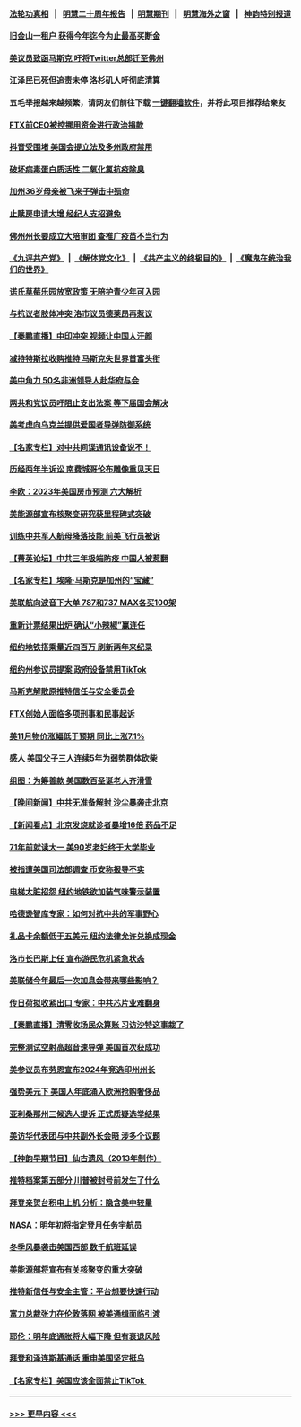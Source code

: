 #### [法轮功真相](https://github.com/gfw-breaker/truth/blob/master/README.md?t=0) &nbsp;&nbsp;|&nbsp;&nbsp; [明慧二十周年报告](https://github.com/gfw-breaker/mh-reports/blob/master/README.md?t=0) &nbsp;&nbsp;|&nbsp;&nbsp;[明慧期刊](https://github.com/gfw-breaker/mh-qikan) &nbsp;&nbsp;|&nbsp;&nbsp; [明慧海外之窗](https://github.com/gfw-breaker/mh-news/blob/master/README.md?t=0) &nbsp;&nbsp;|&nbsp;&nbsp; [神韵特别报道](https://github.com/gfw-breaker/mh-news/blob/master/shenyun.md?t=0)
#### [旧金山一租户 获得今年迄今为止最高买断金](../pages/nsc412/n13884368.md?t=12141350) 
#### [美议员致函马斯克 吁将Twitter总部迁至佛州](../pages/nsc412/n13884292.md?t=12141350) 
#### [江泽民已死但追责未停 洛杉矶人吁彻底清算](../pages/nsc412/n13884299.md?t=12141350) 
#### 五毛举报越来越频繁，请网友们前往下载 [一键翻墙软件](https://github.com/gfw-breaker/ssr-accounts)，并将此项目推荐给亲友
#### [FTX前CEO被控挪用资金进行政治捐款](../pages/nsc412/n13884204.md?t=12141350) 
#### [抖音受围堵 美国会提立法及多州政府禁用](../pages/nsc412/n13884105.md?t=12141350) 
#### [破坏病毒蛋白质活性 二氧化氯抗疫除臭](../pages/nsc412/n13884297.md?t=12141350) 
#### [加州36岁母亲被飞来子弹击中殒命](../pages/nsc412/n13884293.md?t=12141350) 
#### [止赎房申请大增 经纪人支招避免](../pages/nsc412/n13884279.md?t=12141350) 
#### [佛州州长要成立大陪审团 查推广疫苗不当行为](../pages/nsc412/n13884190.md?t=12141350) 
#### [《九评共产党》](https://github.com/begood0513/9ping.md/blob/master/README.md) &nbsp;|&nbsp; [《解体党文化》](../../../../jtdwh.md/blob/master/README.md)  &nbsp;|&nbsp; [《共产主义的终极目的》](../../../../gczydzjmd.md/blob/master/README.md) &nbsp;|&nbsp; [《魔鬼在统治我们的世界》](../../../../mgztzwmdsj.md/blob/master/README.md) 
#### [诺氏草莓乐园放宽政策 无陪护青少年可入园](../pages/nsc412/n13884260.md?t=12141350) 
#### [与抗议者肢体冲突 洛市议员德莱昂再惹议](../pages/nsc412/n13884239.md?t=12141350) 
#### [【秦鹏直播】中印冲突 视频让中国人汗颜](../pages/nsc412/n13884202.md?t=12141350) 
#### [减持特斯拉收购推特 马斯克失世界首富头衔](../pages/nsc412/n13884203.md?t=12141350) 
#### [美中角力 50名非洲领导人赴华府与会](../pages/nsc412/n13884156.md?t=12141350) 
#### [两共和党议员吁阻止支出法案 等下届国会解决](../pages/nsc412/n13884121.md?t=12141350) 
#### [美考虑向乌克兰提供爱国者导弹防御系统](../pages/nsc412/n13884175.md?t=12141350) 
#### [【名家专栏】对中共间谍通讯设备说不！](../pages/nsc412/n13884032.md?t=12141350) 
#### [历经两年半诉讼 南费城哥伦布雕像重见天日](../pages/nsc412/n13884181.md?t=12141350) 
#### [李欧：2023年美国房市预测 六大解析](../pages/nsc412/n13882966.md?t=12141350) 
#### [美能源部宣布核聚变研究获里程碑式突破](../pages/nsc412/n13884133.md?t=12141350) 
#### [训练中共军人航母降落技能 前美飞行员被诉](../pages/nsc412/n13884100.md?t=12141350) 
#### [【菁英论坛】中共三年极端防疫 中国人被惹翻](../pages/nsc412/n13884103.md?t=12141350) 
#### [【名家专栏】埃隆‧马斯克是加州的“宝藏”](../pages/nsc412/n13883998.md?t=12141350) 
#### [美联航向波音下大单 787和737 MAX各买100架](../pages/nsc412/n13884113.md?t=12141350) 
#### [重新计票结果出炉 确认“小辣椒”赢连任](../pages/nsc412/n13884101.md?t=12141350) 
#### [纽约地铁搭乘量近四百万 刷新两年来纪录](../pages/nsc412/n13883671.md?t=12141350) 
#### [纽约州参议员提案 政府设备禁用TikTok](../pages/nsc412/n13883733.md?t=12141350) 
#### [马斯克解散原推特信任与安全委员会](../pages/nsc412/n13883544.md?t=12141350) 
#### [FTX创始人面临多项刑事和民事起诉](../pages/nsc412/n13884084.md?t=12141350) 
#### [美11月物价涨幅低于预期 同比上涨7.1%](../pages/nsc412/n13884091.md?t=12141350) 
#### [感人 美国父子三人连续5年为弱势群体砍柴](../pages/nsc412/n13883764.md?t=12141350) 
#### [组图：为筹善款 美国数百圣诞老人齐滑雪](../pages/nsc412/n13883777.md?t=12141350) 
#### [【晚间新闻】中共无准备解封 沙尘暴袭击北京](../pages/nsc412/n13883858.md?t=12141350) 
#### [【新闻看点】北京发烧就诊者暴增16倍 药品不足](../pages/nsc412/n13883552.md?t=12141350) 
#### [71年前就读大一 美90岁老妇终于大学毕业](../pages/nsc412/n13883619.md?t=12141350) 
#### [被指遭美国司法部调查 币安称报导不实](../pages/nsc412/n13883653.md?t=12141350) 
#### [电梯太脏招怨 纽约地铁欲加装气味警示装置](../pages/nsc412/n13883675.md?t=12141350) 
#### [哈德逊智库专家：如何对抗中共的军事野心](../pages/nsc412/n13883608.md?t=12141350) 
#### [礼品卡余额低于五美元 纽约法律允许兑换成现金](../pages/nsc412/n13883740.md?t=12141350) 
#### [洛市长巴斯上任 宣布游民危机紧急状态](../pages/nsc412/n13883685.md?t=12141350) 
#### [美联储今年最后一次加息会带来哪些影响？](../pages/nsc412/n13883545.md?t=12141350) 
#### [传日荷拟收紧出口 专家：中共芯片业难翻身](../pages/nsc412/n13883496.md?t=12141350) 
#### [【秦鹏直播】清零收场民众算账 习访沙特这事栽了](../pages/nsc412/n13883473.md?t=12141350) 
#### [完整测试空射高超音速导弹 美国首次获成功](../pages/nsc412/n13883454.md?t=12141350) 
#### [美参议员布劳恩宣布2024年竞选印州州长](../pages/nsc412/n13883499.md?t=12141350) 
#### [强势美元下 美国人年底涌入欧洲抢购奢侈品](../pages/nsc412/n13883524.md?t=12141350) 
#### [亚利桑那州三候选人提诉 正式质疑选举结果](../pages/nsc412/n13883476.md?t=12141350) 
#### [美访华代表团与中共副外长会晤 涉多个议题](../pages/nsc412/n13883443.md?t=12141350) 
#### [【神韵早期节目】仙古遗风（2013年制作）](../pages/nsc412/n13883448.md?t=12141350) 
#### [推特档案第五部分 川普被封号前发生了什么](../pages/nsc412/n13883474.md?t=12141350) 
#### [拜登亲贺台积电上机 分析：隐含美中较量](../pages/nsc412/n13883456.md?t=12141350) 
#### [NASA：明年初将指定登月任务宇航员](../pages/nsc412/n13883422.md?t=12141350) 
#### [冬季风暴袭击美国西部 数千航班延误](../pages/nsc412/n13883425.md?t=12141350) 
#### [美能源部将宣布有关核聚变的重大突破](../pages/nsc412/n13883427.md?t=12141350) 
#### [推特新信任与安全主管：平台想要快速行动](../pages/nsc412/n13883387.md?t=12141350) 
#### [富力总裁张力在伦敦落网 被美通缉面临引渡](../pages/nsc412/n13883423.md?t=12141350) 
#### [耶伦：明年底通胀将大幅下降 但有衰退风险](../pages/nsc412/n13883402.md?t=12141350) 
#### [拜登和泽连斯基通话 重申美国坚定挺乌](../pages/nsc412/n13883414.md?t=12141350) 
#### [【名家专栏】美国应该全面禁止TikTok ](../pages/nsc412/n13883316.md?t=12141350) 

----
#### [ >>> 更早内容 <<< ](../indexes/nsc412-earlier.md)
